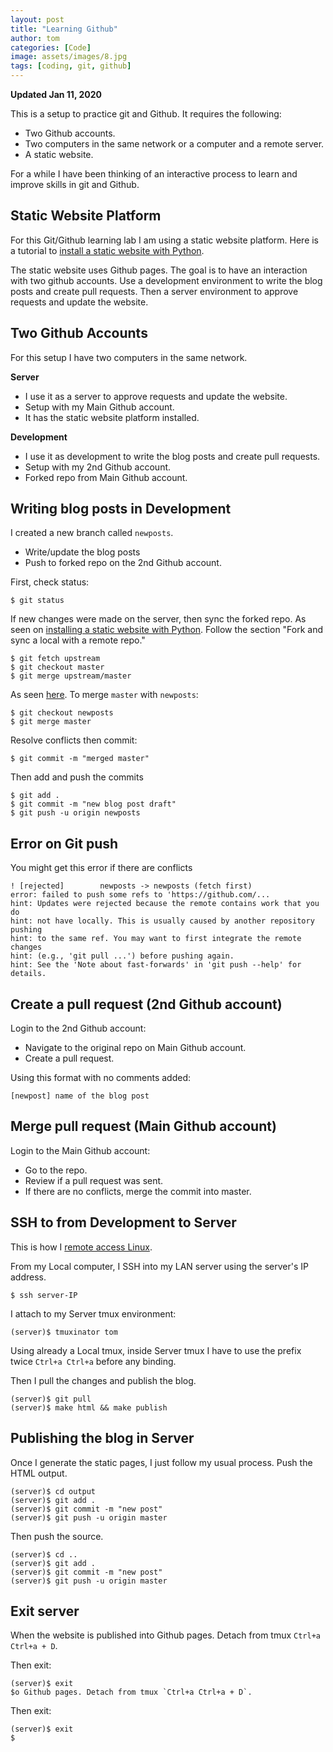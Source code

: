 ```yaml
---
layout: post
title: "Learning Github"
author: tom
categories: [Code]
image: assets/images/8.jpg
tags: [coding, git, github]
---
```


**Updated Jan 11, 2020**

This is a setup to practice git and Github. It requires the following:

* Two Github accounts.
* Two computers in the same network or a computer and a remote server.
* A static website.


For a while I have been thinking of an interactive process to learn and improve skills in git and Github.

## Static Website Platform

For this Git/Github learning lab I am using a static website platform. Here is a tutorial to [install a static website with Python](https://www.tomordonez.com/make-static-website-python-github-pages.html).

The static website uses Github pages. The goal is to have an interaction with two github accounts. Use a development environment to write the blog posts and create pull requests. Then a server environment to approve requests and update the website.

## Two Github Accounts

For this setup I have two computers in the same network.

**Server**

* I use it as a server to approve requests and update the website.
* Setup with my Main Github account.
* It has the static website platform installed.

**Development**

* I use it as development to write the blog posts and create pull requests.
* Setup with my 2nd Github account.
* Forked repo from Main Github account.

## Writing blog posts in Development

I created a new branch called `newposts`.

* Write/update the blog posts
* Push to forked repo on the 2nd Github account.

First, check status:

    $ git status

If new changes were made on the server, then sync the forked repo. As seen on [installing a static website with Python](https://www.tomordonez.com/make-static-website-python-github-pages.html). Follow the section "Fork and sync a local with a remote repo."

    $ git fetch upstream
    $ git checkout master
    $ git merge upstream/master

As seen [here](https://stackoverflow.com/questions/16955980/git-merge-master-into-feature-branch). To merge `master` with `newposts`:

    $ git checkout newposts
    $ git merge master

Resolve conflicts then commit:

    $ git commit -m "merged master"

Then add and push the commits

    $ git add .
    $ git commit -m "new blog post draft"
    $ git push -u origin newposts

## Error on Git push

You might get this error if there are conflicts

    ! [rejected]        newposts -> newposts (fetch first)
    error: failed to push some refs to 'https://github.com/...
    hint: Updates were rejected because the remote contains work that you do
    hint: not have locally. This is usually caused by another repository pushing
    hint: to the same ref. You may want to first integrate the remote changes
    hint: (e.g., 'git pull ...') before pushing again.
    hint: See the 'Note about fast-forwards' in 'git push --help' for details.

## Create a pull request (2nd Github account)

Login to the 2nd Github account:

* Navigate to the original repo on Main Github account.
* Create a pull request.

Using this format with no comments added:

    [newpost] name of the blog post


## Merge pull request (Main Github account)

Login to the Main Github account:

* Go to the repo.
* Review if a pull request was sent.
* If there are no conflicts, merge the commit into master.


## SSH to from Development to Server

This is how I [remote access Linux](https://www.tomordonez.com/remote-access-linux-fedora.html).

From my Local computer, I SSH into my LAN server using the server's IP address.

    $ ssh server-IP

I attach to my Server tmux environment:

    (server)$ tmuxinator tom

Using already a Local tmux, inside Server tmux I have to use the prefix twice `Ctrl+a Ctrl+a` before any binding.

Then I pull the changes and publish the blog.

    (server)$ git pull
    (server)$ make html && make publish

## Publishing the blog in Server

Once I generate the static pages, I just follow my usual process. Push the HTML output.

    (server)$ cd output
    (server)$ git add .
    (server)$ git commit -m "new post"
    (server)$ git push -u origin master

Then push the source.

    (server)$ cd ..
    (server)$ git add .
    (server)$ git commit -m "new post"
    (server)$ git push -u origin master

## Exit server

When the website is published into Github pages. Detach from tmux `Ctrl+a Ctrl+a + D`.

Then exit:

    (server)$ exit
    $o Github pages. Detach from tmux `Ctrl+a Ctrl+a + D`.

Then exit:

    (server)$ exit
    $